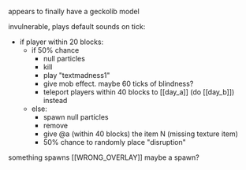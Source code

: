 
appears to finally have a geckolib model

invulnerable, plays default sounds
on tick:
- if player within 20 blocks:
	- if 50% chance
		- null particles
		- kill
		- play "textmadness1"
		- give mob effect. maybe 60 ticks of blindness?
		- teleport players within 40 blocks to [[day_a]] (do [[day_b]]) instead
	- else:
		- spawn null particles
		- remove
		- give @a (within 40 blocks) the item N (missing texture item)
		- 50% chance to randomly place "disruption"


something spawns [[WRONG_OVERLAY]]
maybe a spawn?
